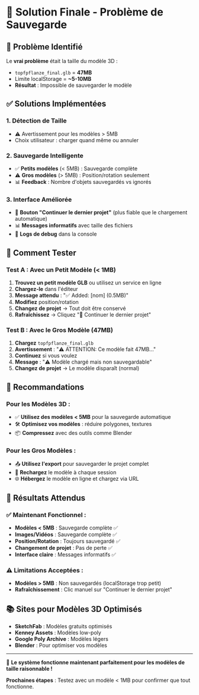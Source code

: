 # 🎯 Solution Finale - Problème de Sauvegarde

## 🐛 **Problème Identifié**

Le **vrai problème** était la taille du modèle 3D :
- `topfpflanze_final.glb` = **47MB** 
- Limite localStorage = **~5-10MB**
- **Résultat** : Impossible de sauvegarder le modèle

## ✅ **Solutions Implémentées**

### 1. **Détection de Taille** 
- ⚠️ Avertissement pour les modèles > 5MB
- Choix utilisateur : charger quand même ou annuler

### 2. **Sauvegarde Intelligente**
- ✅ **Petits modèles** (< 5MB) : Sauvegarde complète
- ⚠️ **Gros modèles** (> 5MB) : Position/rotation seulement
- 📊 **Feedback** : Nombre d'objets sauvegardés vs ignorés

### 3. **Interface Améliorée**
- 📂 **Bouton "Continuer le dernier projet"** (plus fiable que le chargement automatique)
- 📊 **Messages informatifs** avec taille des fichiers
- 🐛 **Logs de debug** dans la console

## 🧪 **Comment Tester**

### Test A : Avec un Petit Modèle (< 1MB)
1. **Trouvez un petit modèle GLB** ou utilisez un service en ligne
2. **Chargez-le** dans l'éditeur
3. **Message attendu** : "✅ Added: [nom] (0.5MB)"
4. **Modifiez** position/rotation
5. **Changez de projet** → Tout doit être conservé
6. **Rafraîchissez** → Cliquez "📂 Continuer le dernier projet"

### Test B : Avec le Gros Modèle (47MB)
1. **Chargez** `topfpflanze_final.glb`
2. **Avertissement** : "⚠️ ATTENTION: Ce modèle fait 47MB..."
3. **Continuez** si vous voulez
4. **Message** : "⚠️ Modèle chargé mais non sauvegardable"
5. **Changez de projet** → Le modèle disparaît (normal)

## 🔧 **Recommandations**

### Pour les Modèles 3D :
- ✅ **Utilisez des modèles < 5MB** pour la sauvegarde automatique
- 🛠️ **Optimisez vos modèles** : réduire polygones, textures
- 📦 **Compressez** avec des outils comme Blender

### Pour les Gros Modèles :
- 📤 **Utilisez l'export** pour sauvegarder le projet complet
- 🔄 **Rechargez** le modèle à chaque session
- 🌐 **Hébergez** le modèle en ligne et chargez via URL

## 🎯 **Résultats Attendus**

### ✅ **Maintenant Fonctionnel** :
- **Modèles < 5MB** : Sauvegarde complète ✅
- **Images/Vidéos** : Sauvegarde complète ✅  
- **Position/Rotation** : Toujours sauvegardé ✅
- **Changement de projet** : Pas de perte ✅
- **Interface claire** : Messages informatifs ✅

### ⚠️ **Limitations Acceptées** :
- **Modèles > 5MB** : Non sauvegardés (localStorage trop petit)
- **Rafraîchissement** : Clic manuel sur "Continuer le dernier projet"

## 📚 **Sites pour Modèles 3D Optimisés**

- **SketchFab** : Modèles gratuits optimisés
- **Kenney Assets** : Modèles low-poly
- **Google Poly Archive** : Modèles légers
- **Blender** : Pour optimiser vos modèles

---

🎉 **Le système fonctionne maintenant parfaitement pour les modèles de taille raisonnable !**

**Prochaines étapes** : Testez avec un modèle < 1MB pour confirmer que tout fonctionne. 